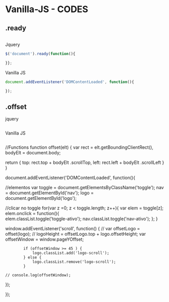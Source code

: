 # Vanilla-JS - CODES

## .ready

``` js
```
 Jquery  
``` js
$('document').ready(function(){

}};
```
 Vanilla JS
``` js
document.addEventListener('DOMContentLoaded', function(){

});
```

## .offset
jquery
``` js

```

Vanilla JS
``` js

```


<!-- teste -->

//Functions 
function offset(elt) {
var rect = elt.getBoundingClientRect(), bodyElt = document.body;

return {
  top: rect.top + bodyElt .scrollTop,
  left: rect.left + bodyElt .scrollLeft
}
}


document.addEventListener('DOMContentLoaded', function(){

//elementos
var toggle = document.getElementsByClassName('toggle');
		nav    = document.getElementById('nav');
		logo   = document.getElementById('logo');

//clicar no toggle
for(var z =0; z < toggle.length; z++){
    var elem = toggle[z];   
    elem.onclick = function(){        
    	elem.classList.toggle('toggle-ativo');
    	nav.classList.toggle('nav-ativo');
    };
}

window.addEventListener('scroll', function() {
	// var offsetLogo = offset(logo);
	// 		logoHeight = offsetLogo.top + logo.offsetHeight;
		var	offsetWindow = window.pageYOffset;

			if (offsetWindow >= 45 ) {
				logo.classList.add('logo-scroll');
			} else {
				logo.classList.remove('logo-scroll');
			}

	// console.log(offsetWindow);

});


});
